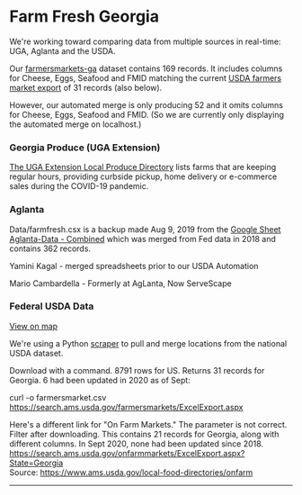 
# Farm Fresh Georgia

We're working toward comparing data from multiple sources in real-time: UGA, Aglanta and the USDA.  

Our [farmersmarkets-ga](https://github.com/modelearth/georgia-data/tree/master/farmfresh) dataset contains 169 records. It includes columns for Cheese, Eggs, Seafood and FMID matching the current [USDA farmers market export](https://search.ams.usda.gov/farmersmarkets/ExcelExport.aspx) of 31 records (also below).

However, our automated merge is only producing 52 and it omits columns for Cheese, Eggs, Seafood and FMID. (So we are currently only displaying the automated merge on localhost.)  


### Georgia Produce (UGA Extension)

[The UGA Extension Local Produce Directory](https://extension.uga.edu/ag-products-connection.html) lists farms that are keeping regular hours, providing curbside pickup, home delivery or e-commerce sales during the COVID-19 pandemic.  


### Aglanta

Data/farmfresh.csx is a backup made Aug 9, 2019 from the [Google Sheet Aglanta-Data - Combined](https://docs.google.com/spreadsheets/d/1GptBaQgTj1eHvy2xDbZLMSL9_T1f0JRSRPXvCCiP29c/edit#gid=2091880345) which was merged from Fed data in 2018 and contains 362 records.  

Yamini Kagal - merged spreadsheets prior to our USDA Automation 

Mario Cambardella - Formerly at AgLanta, Now ServeScape


### Federal USDA Data

[View on map](../../map/starter/)

We're using a Python [scraper](../scraper) to pull and merge locations from the national USDA dataset.  

Download with a command. 8791 rows for US.
Returns 31 records for Georgia. 6 had been updated in 2020 as of Sept:  

curl -o farmersmarket.csv https://search.ams.usda.gov/farmersmarkets/ExcelExport.aspx  


Here's a different link for "On Farm Markets." The parameter is not correct. Filter after downloading. 
This contains 21 records for Georgia, along with different columns. In Sept 2020, none had been updated since 2018.  
https://search.ams.usda.gov/onfarmmarkets/ExcelExport.aspx?State=Georgia  
Source: https://www.ams.usda.gov/local-food-directories/onfarm

----



<!--
Sample of loading map from Google sheet using sheetsee.js: [indexworks.html](indexworks.html)  

Attempt to display using sheetsee.js [indexfresh.html](indexfresh.html).<br>
Not working. Try with another Google Sheet.  
-->
  
